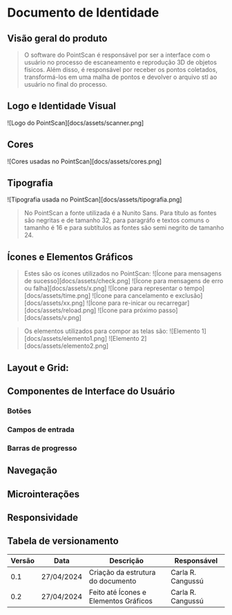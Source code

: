 # Documento de Identidade

## Visão geral do produto
 > O software do PointScan é responsável por ser a interface com o usuário  no processo de escaneamento e reprodução 3D de objetos físicos. Além disso, é responsável por receber os pontos coletados, transformá-los em uma malha de pontos e devolver o arquivo stl ao usuário no final do processo.

## Logo e Identidade Visual
![Logo do PointScan][docs/assets/scanner.png]

## Cores
![Cores usadas no PointScan][docs/assets/cores.png]


## Tipografia
![Tipografia usada no PointScan][docs/assets/tipografia.png]

> No PointScan a fonte utilizada é a Nunito Sans. Para título as fontes são negritas e de tamanho 32, para paragráfo e textos comuns o tamanho é 16 e para subtítulos as fontes são semi negrito de tamanho 24.

## Ícones e Elementos Gráficos
> Estes são os ícones utilizados no PointScan:
![Ícone para mensagens de sucesso][docs/assets/check.png]
![Ícone para mensagens de erro ou falha][docs/assets/x.png]
![Ícone para representar o tempo][docs/assets/time.png]
![Ícone para cancelamento e exclusão][docs/assets/xx.png]
![Ícone para re-inicar ou recarregar][docs/assets/reload.png]
![Ícone para próximo passo][docs/assets/v.png]

> Os elementos utilizados para compor as telas são:
![Elemento 1][docs/assets/elemento1.png]
![Elemento 2][docs/assets/elemento2.png]

## Layout e Grid:



## Componentes de Interface do Usuário
 ### Botões
 ### Campos de entrada
 ### Barras de progresso

## Navegação

## Microinterações

## Responsividade

## Tabela de versionamento

| Versão| Data | Descrição | Responsável|
|-------|------|-----------|------------|
| 0.1 | 27/04/2024 | Criação da estrutura do documento | Carla R. Cangussú |
| 0.2 | 27/04/2024 | Feito até Ícones e Elementos Gráficos | Carla R. Cangussú |